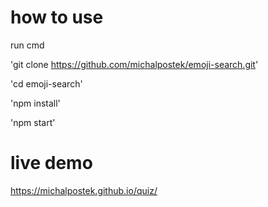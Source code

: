 # how to use

run cmd

'git clone https://github.com/michalpostek/emoji-search.git'

'cd emoji-search'

'npm install'

'npm start'

# live demo

https://michalpostek.github.io/quiz/
